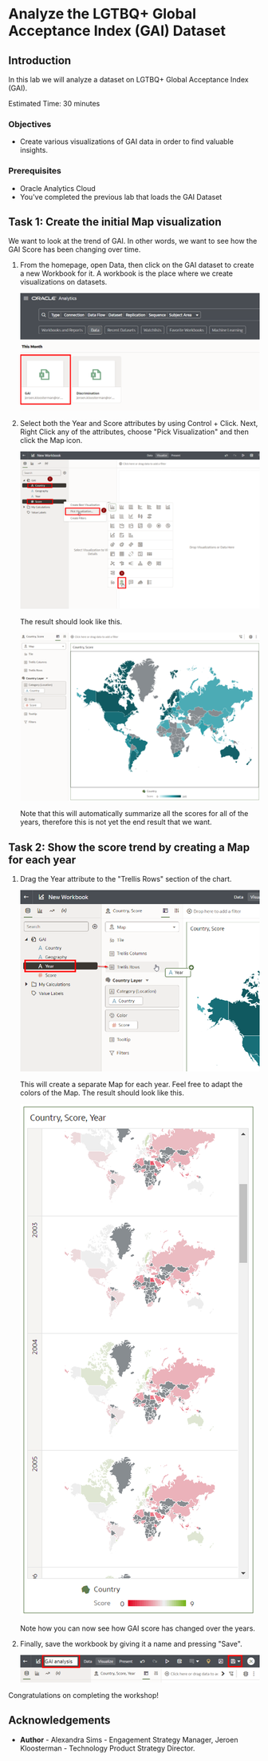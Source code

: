 # Analyze the LGTBQ+ Global Acceptance Index (GAI) Dataset

## Introduction

In this lab we will analyze a dataset on LGTBQ+ Global Acceptance Index (GAI).

Estimated Time: 30 minutes

### Objectives
- Create various visualizations of GAI data in order to find valuable insights.

### Prerequisites
- Oracle Analytics Cloud
- You've completed the previous lab that loads the GAI Dataset

## Task 1: Create the initial Map visualization

We want to look at the trend of GAI. In other words, we want to see how the GAI Score has been changing over time.

1. From the homepage, open Data, then click on the GAI dataset to create a new Workbook for it. A workbook is the place where we create visualizations on datasets.

    ![Create a new workbook](images/open-gai.png)

2. Select both the Year and Score attributes by using Control + Click. Next, Right Click any of the attributes, choose "Pick Visualization" and then click the Map icon.

    ![Create map](images/create-map.png)

    The result should look like this.

    ![Result](images/result-map.png)

    Note that this will automatically summarize all the scores for all of the years, therefore this is not yet the end result that we want.

## Task 2: Show the score trend by creating a Map for each year

1. Drag the Year attribute to the "Trellis Rows" section of the chart.

    ![Apply Trellis effect for Year](images/trellis.png)

   This will create a separate Map for each year. 
   Feel free to adapt the colors of the Map.
   The result should look like this.

    ![Trend](images/trend.png)

   Note how you can now see how GAI score has changed over the years.

2. Finally, save the workbook by giving it a name and pressing "Save".

    ![Save workbook](images/save.png)

Congratulations on completing the workshop!

## **Acknowledgements**

- **Author** - Alexandra Sims - Engagement Strategy Manager, Jeroen Kloosterman - Technology Product Strategy Director.
